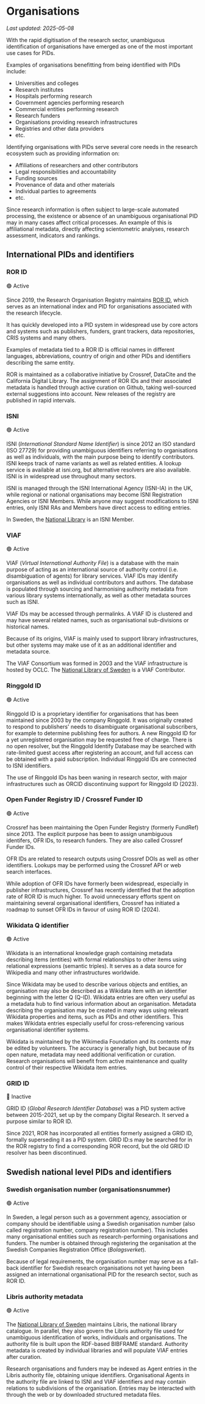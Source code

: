 # Organisations

_Last updated: 2025-05-08_

[TODO: Add references]: # 

With the rapid digitisation of the research sector, unambiguous identification of organisations have emerged as one of the most important use cases for PIDs.

Examples of organisations benefitting from being identified with PIDs include:

* Universities and colleges
* Research institutes
* Hospitals performing research
* Government agencies performing research
* Commercial entities performing research
* Research funders
* Organisations providing research infrastructures
* Registries and other data providers
* etc.

Identifying organisations with PIDs serve several core needs in the research ecosystem such as providing information on:

* Affiliations of researchers and other contributors
* Legal responsibilities and accountability
* Funding sources
* Provenance of data and other materials
* Individual parties to agreements
* etc.

Since research information is often subject to large-scale automated processing, the existence or absence of an unambiguous organisational PID may in many cases affect critical processes. An example of this is affiliational metadata, directly affecting scientometric analyses, research assessment, indicators and rankings.



## International PIDs and identifiers

### ROR ID 

🟢 Active

Since 2019, the Research Organisation Registry maintains [ROR ID](../data-on-pids/ror.md), which serves as an international index and PID for organisations associated with the research lifecycle.

It has quickly developed into a PID system in widespread use by core actors and systems such as publishers, funders, grant trackers, data repositories, CRIS systems and many others.

Examples of metadata tied to a ROR ID is official names in different languages, abbreviations, country of origin and other PIDs and identifiers describing the same entity.

ROR is maintained as a collaborative initiative by Crossref, DataCite and the California Digital Library. The assignment of ROR IDs and their associated metadata is handled through active curation on Github, taking well-sourced external suggestions into account. New releases of the registry are published in rapid intervals.


### ISNI

🟢 Active

ISNI (_International Standard Name Identifier_) is since 2012 an ISO standard (ISO 27729) for providing unambiguous identifiers referring to organisations as well as individuals, with the main purpose being to identify contributors. ISNI keeps track of name variants as well as related entities. A lookup service is available at isni.org, but alternative resolvers are also available. ISNI is in widespread use throughout many sectors.

ISNI is managed through the ISNI International Agency (ISNI-IA) in the UK, while regional or national organisations may become ISNI Registration Agencies or ISNI Members. While anyone may suggest modifications to ISNI entries, only ISNI RAs and Members have direct access to editing entries.

In Sweden, the [National Library](../pid-actors-sweden/kb.md) is an ISNI Member.

### VIAF

🟢 Active

VIAF (_Virtual International Authority File_) is a database with the main purpose of acting as an international source of authority control (i.e. disambiguation of agents) for library services. VIAF IDs may identify organisations as well as individual contributors and authors. The database is populated through sourcing and harmonising authority metadata from various library systems internationally, as well as other metadata sources such as ISNI.

VIAF IDs may be accessed through permalinks. A VIAF ID is clustered and may have several related names, such as organisational sub-divisions or historical names.

Because of its origins, VIAF is mainly used to support library infrastructures, but other systems may make use of it as an additional identifier and metadata source.


The VIAF Consortium was formed in 2003 and the VIAF infrastructure is hosted by OCLC. The [National Library of Sweden](../pid-actors-sweden/kb.md) is a VIAF Contributor.

### Ringgold ID

🟢 Active

Ringgold ID is a proprietary identifier for organisations that has been maintained since 2003 by the company Ringgold. It was originally created to respond to publishers' needs to disambiguate organisational subscribers, for example to determine publishing fees for authors.  A new Ringgold ID for a yet unregistered organisation may be requested free of charge. There is no open resolver, but the Ringgold Identify Database may be searched with rate-limited guest access after registering an account, and full access can be obtained with a paid subscription. Individual Ringgold IDs are connected to ISNI identifiers.

The use of Ringgold IDs has been waning in research sector, with major infrastructures such as ORCID discontinuing support for Ringgold ID (2023).

### Open Funder Registry ID / Crossref Funder ID

🟢 Active

Crossref has been maintaining the Open Funder Registry (formerly FundRef) since 2013. The explicit purpose has been to assign unambiguous identifers, OFR IDs, to research funders. They are also called Crossref Funder IDs.

OFR IDs are related to research outputs using Crossref DOIs as well as other identifiers. Lookups may be performed using the Crossref API or web search interfaces.

While adoption of OFR IDs have formerly been widespread, especially in publisher infrastructures, Crossref has recently identified that the adoption rate of ROR ID is much higher. To avoid unnecessary efforts spent on maintaining several organisational identifiers, Crossref has initiated a roadmap to sunset OFR IDs in favour of using ROR ID (2024).

### Wikidata Q identifier

🟢 Active

Wikidata is an international knowledge graph containing metadata describing items (entities) with formal relationships to other items using relational expressions (semantic triples). It serves as a data source for Wikipedia and many other infrastructures worldwide.

Since Wikidata may be used to describe various objects and entities, an organisation may also be described as a Wikidata item with an identifier beginning with the letter Q (Q-ID). Wikidata entries are often very useful as a metadata hub to find various information about an organisation. Metadata describing the organisation may be created in many ways using relevant Wikidata properties and items, such as PIDs and other identifiers. This makes Wikidata entries especially useful for cross-referencing various organisational identifier systems.

Wikidata is maintained by the Wikimedia Foundation and its contents may be edited by volunteers. The accuracy is generally high, but because of its open nature, metadata may need additional verification or curation. Research organisations will benefit from active maintenance and quality control of their respective Wikidata item entries.

### GRID ID

🔴 Inactive 

GRID ID (_Global Research Identifier Database_) was a PID system active between 2015-2021, set up by the company Digital Research. It served a purpose similar to ROR ID.

Since 2021, ROR has incorporated all entities formerly assigned a GRID ID, formally superseding it as a PID system. GRID ID:s may be searched for in the ROR registry to find a corresponding ROR record, but the old GRID ID resolver has been discontinued.

## Swedish national level PIDs and identifiers

### Swedish organisation number (organisationsnummer)

🟢 Active

In Sweden, a legal person such as a government agency, association or company should be identifiable using a Swedish organisation number (also called registration number, company registration number). This includes many organisational entities such as research-performing organisations and funders. The number is obtained through registering the organisation at the Swedish Companies Registration Office (_Bolagsverket_).

Because of legal requirements, the organisation number may serve as a fall-back identifier for Swedish research organisations not yet having been assigned an international organisational PID for the research sector, such as ROR ID.

### Libris authority metadata

🟢 Active

The [National Library of Sweden](../pid-actors-sweden/kb.md) maintains Libris, the national library catalogue. In parallel, they also govern the Libris authority file used for unambiguous identification of works, individuals and organisations. The authority file is built upon the RDF-based BIBFRAME standard. Authority metadata is created by individual libraries and will populate VIAF entries after curation.

Research organisations and funders may be indexed as Agent entries in the Libris authority file, obtaining unique identifiers. Organisational Agents in the authority file are linked to ISNI and VIAF identifiers and may contain relations to subdivisions of the organisation. Entries may be interacted with through the web or by downloaded structured metadata files.
